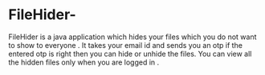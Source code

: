 # FileHider-


FileHider is a java application which hides your files which you do not want to show to  everyone .
It takes your email id and sends you an otp if the entered otp is right then you can hide or unhide the files.
You can view all the hidden files only when you are logged in .
